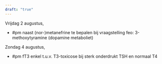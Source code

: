 ```yaml
---
draft: "true"
---
```

Vrijdag 2 augustus,
- #pm naast (nor-)metanefrine te bepalen bij vraagstelling feo: 3-methoxytyramine (dopamine metaboliet)

Zondag 4 augustus,
- #pm fT3 enkel t.u.v. T3-toxicose bij sterk onderdrukt TSH en normaal T4